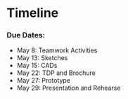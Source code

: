 # Timeline

### Due Dates:
- May 8: Teamwork Activities
- May 13: Sketches
- May 15: CADs
- May 22: TDP and Brochure
- May 27: Prototype
- May 29: Presentation and Rehearse